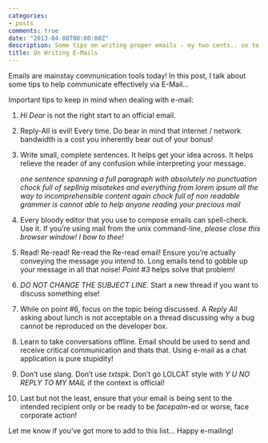 ```yaml
---
categories:
- posts
comments: true
date: "2013-04-08T00:00:00Z"
description: Some tips on writing proper emails - my two cents.. so to speak.
title: On Writing E-Mails
---
```

<p>Emails are mainstay communication tools today! In this post, I talk about some tips to help communicate effectively via E-Mail…</p>

<p>Important tips to keep in mind when dealing with e-mail:</p>

<ol><li>
<p><em>Hi Dear</em> is not the right start to an official email.</p>
</li>
<li>
<p>Reply-All is evil! Every time. Do bear in mind that internet / network bandwidth is a cost you inherently bear out of your bonus!</p>
</li>
<li>
<p>Write small, complete sentences. It helps get your idea across. It helps relieve the reader of any confusion while interpreting your message.</p>
<p><em>one sentence spanning a full paragraph with absolutely no punctuation chock full of sepllnig misatekes and everything from lorem ipsum all the way to incomprehensible content again chock full of non readable grammer is cannot able to help anyone reading your precious mail</em></p>
</li>
<li>
<p>Every bloody editor that you use to compose emails can spell-check. Use it. If you’re using mail from the unix command-line, <em>please close this browser window! I bow to thee!</em></p>
</li>
<li>
<p>Read! Re-read! Re-read the Re-read email! Ensure you’re actually conveying the message you intend to. Long emails tend to gobble up your message in all that noise! <em>Point #3</em> helps solve that problem!</p>
</li>
<li>
<p><em>DO NOT CHANGE THE SUBJECT LINE.</em> Start a new thread if you want to discuss something else!</p>
</li>
<li>
<p>While on point #6, focus on the topic being discussed. A <em>Reply All</em> asking about lunch is not acceptable on a thread discussing why a bug cannot be reproduced on the developer box.</p>
</li>
<li>
<p>Learn to take conversations offline. Email should be used to send and receive critical communication and thats that. Using e-mail as a chat application is pure stupidity!</p>
</li>
<li>
<p>Don’t use slang. Don’t use <em>txtspk</em>. Don’t go LOLCAT style with <em>Y U NO REPLY TO MY MAIL</em> if the context is official!</p>
</li>
<li>
<p>Last but not the least, ensure that your email is being sent to the intended recipient only or be ready to be <em>facepalm</em>-ed or worse, face corporate action!</p>
</li>
</ol><p>Let me know if you’ve got more to add to this list… Happy e-mailing!</p>
